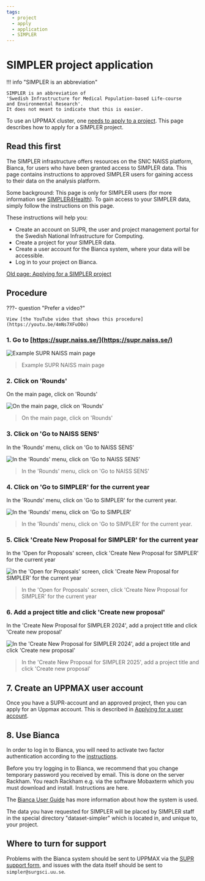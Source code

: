 ```yaml
---
tags:
  - project
  - apply
  - application
  - SIMPLER
---
```


# SIMPLER project application

!!! info "SIMPLER is an abbreviation"

    SIMPLER is an abbreviation of
    'Swedish Infrastructure for Medical Population-based Life-course
    and Environmental Research'.
    It does not meant to indicate that this is easier.

To use an UPPMAX cluster, one [needs to apply to a project](project_apply.md).
This page describes how to apply for a SIMPLER project.

## Read this first

The SIMPLER infrastructure offers resources on the SNIC NAISS platform, Bianca, for users who have been granted access to SIMPLER data. This page contains instructions to approved SIMPLER users for gaining access to their data on the analysis platform.

Some background: This page is only for SIMPLER users (for more information see [SIMPLER4Health](http://www.simpler4health.se/)). To gain access to your SIMPLER data, simply follow the instructions on this page.

These instructions will help you:

- Create an account on SUPR, the user and project management portal for the Swedish National Infrastructure for Computing.
- Create a project for your SIMPLER data.
- Create a user account for the Bianca system, where your data will be accessible.
- Log in to your project on Bianca.

[Old page: Applying for a SIMPLER project](https://www.uu.se/en/centre/uppmax/get-started/apply-for-project-and-create-user-account/simpler)

## Procedure

???- question "Prefer a video?"

    View [the YouTube video that shows this procedure](https://youtu.be/4mNs7XFuO0o)

### 1. Go to [https://supr.naiss.se/](https://supr.naiss.se/)

![Example SUPR NAISS main page](./img/supr_naiss_start_click_rounds.png)

> Example SUPR NAISS main page

### 2. Click on 'Rounds'

On the main page, click on 'Rounds'

![On the main page, click on 'Rounds'](./img/supr_naiss_start_click_rounds.png)

> On the main page, click on 'Rounds'

### 3. Click on 'Go to NAISS SENS'

In the 'Rounds' menu, click on 'Go to NAISS SENS'

![In the 'Rounds' menu, click on 'Go to NAISS SENS'](./img/supr_naiss_rounds_click_go_to_naiss_sens.png)

> In the 'Rounds' menu, click on 'Go to NAISS SENS'

### 4. Click on 'Go to SIMPLER' for the current year

In the 'Rounds' menu, click on 'Go to SIMPLER' for the current year.

![In the 'Rounds' menu, click on 'Go to SIMPLER'](./img/supr_naiss_rounds_click_go_to_simpler.png)

> In the 'Rounds' menu, click on 'Go to SIMPLER' for the current year.

### 5. Click 'Create New Proposal for SIMPLER' for the current year

In the 'Open for Proposals' screen, click 'Create New Proposal for SIMPLER' for the current year

![In the 'Open for Proposals' screen, click 'Create New Proposal for SIMPLER' for the current year](./img/supr_naiss_open_for_proposals_click_create_new_simpler.png)

> In the 'Open for Proposals' screen, click 'Create New Proposal for SIMPLER' for the current year

### 6. Add a project title and click 'Create new proposal'

In the 'Create New Proposal for SIMPLER 2024', add a project title and click 'Create new proposal'

![In the 'Create New Proposal for SIMPLER 2024', add a project title and click 'Create new proposal'](./img/supr_naiss_create_new_proposal_for_simpler.png)

> In the 'Create New Proposal for SIMPLER 2025', add a project title and click 'Create new proposal'

## 7. Create an UPPMAX user account

Once you have a SUPR-account and an approved project, then you can apply for an Uppmax account. This is described in [Applying for a user account](./user_account.md).

## 8. Use Bianca

In order to log in to Bianca, you will need to activate two factor authentication according to the [instructions](./get_uppmax_2fa.md).

Before you try logging in to Bianca, we recommend that you change temporary password you received by email. This is done on the server Rackham. You reach Rackham e.g. via the software Mobaxterm which you must download and install. Instructions are here.

The [Bianca User Guide](../cluster_guides/bianca_portal.md) has more information about how the system is used.

The data you have requested for SIMPLER will be placed by SIMPLER staff in the special directory "dataset-simpler" which is located in, and unique to, your project.

## Where to turn for support

Problems with the Bianca system should be sent to UPPMAX via the [SUPR support form](https://supr.naiss.se/support), and issues with the data itself should be sent to ``simpler@surgsci.uu.se``.

